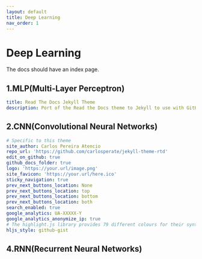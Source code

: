 ```yaml
---
layout: default
title: Deep Learning
nav_order: 1
---
```


# Deep Learning

The docs should have an index page.

## 1.MLP(Multi-Layer Perceptron)


```yml
title: Read The Docs Jekyll Theme
description: Port of the Read the Docs theme to Jekyll to use with GitHub Pages.
```

## 2.CNN(Convolutional Neural Networks)

```yml
# Specific to this theme
site_author: Carlos Pereira Atencio
repo_url: 'https://github.com/carlosperate/jekyll-theme-rtd'
edit_on_github: true
github_docs_folder: true
logo: 'https://your.url/image.png'
site_favicon: 'https://your.url/here.ico'
sticky_navigation: true
prev_next_buttons_location: None
prev_next_buttons_location: top
prev_next_buttons_location: bottom
prev_next_buttons_location: both
search_enabled: true
google_analytics: UA-XXXXX-Y
google_analytics_anonymize_ip: true
# The highlight.js library provides 79 different colours for their syntax highlighting. The default is github-gist.
hljs_style: github-gist
```

## 4.RNN(Recurrent Neural Networks)

